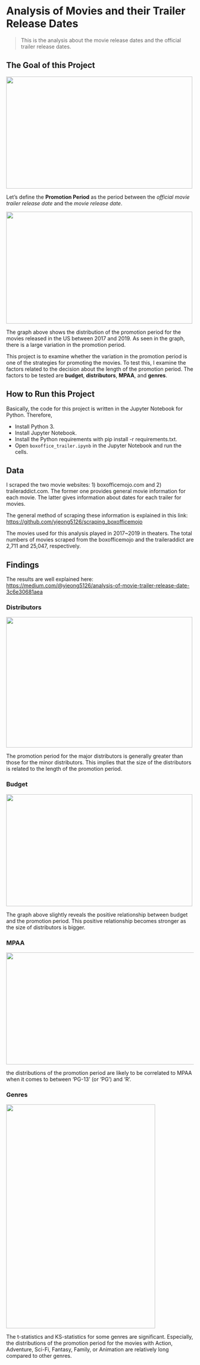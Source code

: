 # Analysis of Movies and their Trailer Release Dates
> This is the analysis about the movie release dates and the official trailer release dates. 

## The Goal of this Project
<img src="https://github.com/yjeong5126/movietrailer_releasedate/blob/master/images/promotion_period.JPG" width="500" height="300">

Let’s define the **Promotion Period** as the period between the *official movie trailer release date* and the *movie release date*. 

<img src="https://github.com/yjeong5126/movietrailer_releasedate/blob/master/images/promotion_days_distribution.PNG" width="500" height="300">

The graph above shows the distribution of the promotion period for the movies released in the US between 2017 and 2019. As seen in the graph, there is a large variation in the promotion period. 

This project is to examine whether the variation in the promotion period is one of the strategies for promoting the movies. To test this, I examine the factors related to the decision about the length of the promotion period. The factors to be tested are **budget**, **distributors**, **MPAA**, and **genres**. 

## How to Run this Project
Basically, the code for this project is written in the Jupyter Notebook for Python. Therefore, 
- Install Python 3.
- Install Jupyter Notebook.
- Install the Python requirements with pip install -r requirements.txt.
- Open `boxoffice_trailer.ipynb` in the Jupyter Notebook and run the cells.

## Data 
I scraped the two movie websites: 1) boxofficemojo.com and 2) traileraddict.com. The former one provides general movie information for each movie. The latter gives information about dates for each trailer for movies. 

The general method of scraping these information is explained in this link: https://github.com/yjeong5126/scraping_boxofficemojo

The movies used for this analysis played in 2017~2019 in theaters. The total numbers of movies scraped from the boxofficemojo and the traileraddict are 2,711 and 25,047, respectively.

## Findings
The results are well explained here: https://medium.com/@yjeong5126/analysis-of-movie-trailer-release-date-3c6e30681aea 

### Distributors
<img src="https://github.com/yjeong5126/movietrailer_releasedate/blob/master/images/distributor_promotion_days.PNG" width="500" height="350">

The promotion period for the major distributors is generally greater than those for the minor distributors. This implies that the size of the distributors is related to the length of the promotion period.

### Budget
<img src="https://github.com/yjeong5126/movietrailer_releasedate/blob/master/images/budget_promotiondays.PNG" width="500" height="300">

The graph above slightly reveals the positive relationship between budget and the promotion period. This positive relationship becomes stronger as the size of distributors is bigger. 

### MPAA
<img src="https://github.com/yjeong5126/movietrailer_releasedate/blob/master/images/mpaa_promotion_days.PNG" width="700" height="300">

the distributions of the promotion period are likely to be correlated to MPAA when it comes to between ‘PG-13’ (or ‘PG’) and ‘R’.

### Genres
<img src="https://github.com/yjeong5126/movietrailer_releasedate/blob/master/images/genres_t_ks.PNG" width="400" height="600">

The t-statistics and KS-statistics for some genres are significant. Especially, the distributions of the promotion period for the movies with Action, Adventure, Sci-Fi, Fantasy, Family, or Animation are relatively long compared to other genres.



